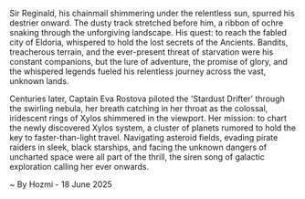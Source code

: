 
Sir Reginald, his chainmail shimmering under the relentless sun, spurred his destrier onward.  The dusty track stretched before him, a ribbon of ochre snaking through the unforgiving landscape.  His quest: to reach the fabled city of Eldoria, whispered to hold the lost secrets of the Ancients.  Bandits, treacherous terrain, and the ever-present threat of starvation were his constant companions, but the lure of adventure, the promise of glory, and the whispered legends fueled his relentless journey across the vast, unknown lands.

Centuries later, Captain Eva Rostova piloted the 'Stardust Drifter' through the swirling nebula, her breath catching in her throat as the colossal, iridescent rings of Xylos shimmered in the viewport.  Her mission: to chart the newly discovered Xylos system, a cluster of planets rumored to hold the key to faster-than-light travel.  Navigating asteroid fields, evading pirate raiders in sleek, black starships, and facing the unknown dangers of uncharted space were all part of the thrill, the siren song of galactic exploration calling her ever onwards.

~ By Hozmi - 18 June 2025
